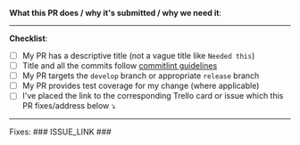 <!--
Thank you for your pull request, #h5yr! But it's just a beginning. 
Please provide details where it's required and review the requirements below.
-->
**What this PR does / why it's submitted / why we need it**:


---

**Checklist**:
<!-- Remove items that do not apply. For completed items, change [ ] to [x]. -->

- [ ] My PR has a descriptive title (not a vague title like `Needed this`)
- [ ] Title and all the commits follow [commitlint guidelines](https://github.com/conventional-changelog/commitlint#what-is-commitlint)
- [ ] My PR targets the `develop` branch or appropriate `release` branch
- [ ] My PR provides test coverage for my change (where applicable)
- [ ] I've placed the link to the corresponding Trello card or issue which this PR fixes/address below ⤵️

---

Fixes: ### ISSUE_LINK ###
